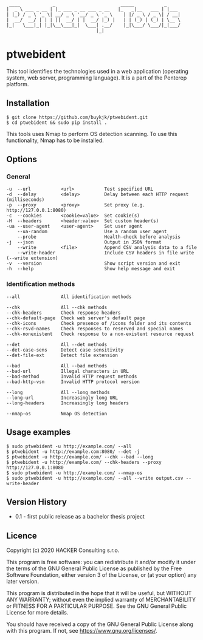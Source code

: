 ```
 ____            _                        _____           _     
|  _ \ ___ _ __ | |_ ___ _ __ ___ _ __   |_   _|__   ___ | |___ 
| |_) / _ \ '_ \| __/ _ \ '__/ _ \ '_ \    | |/ _ \ / _ \| / __|
|  __/  __/ | | | ||  __/ | |  __/ |_) |   | | (_) | (_) | \__ \
|_|   \___|_| |_|\__\___|_|  \___| .__/    |_|\___/ \___/|_|___/
                                 |_|
```

# ptwebident

This tool identifies the technologies used in a web application
(operating system, web server, programming language).
It is a part of the Penterep platform.

## Installation

```
$ git clone https://github.com/buykjk/ptwebident.git
$ cd ptwebident && sudo pip install .
```

This tools uses Nmap to perform OS detection scanning.
To use this functionality, Nmap has to be installed.

## Options

### General

```
-u  --url           <url>           Test specified URL
-d  --delay         <delay>         Delay between each HTTP request (milliseconds)
-p  --proxy         <proxy>         Set proxy (e.g. http://127.0.0.1:8080)
-c  --cookies       <cookie=value>  Set cookie(s)
-H  --headers       <header:value>  Set custom header(s)
-ua --user-agent    <user-agent>    Set user agent
    --ua-random                     Use a random user agent
    --probe                         Health-check before analysis
-j  --json                          Output in JSON format
    --write         <file>          Append CSV analysis data to a file
    --write-header                  Include CSV headers in file write (--write extension)
-v  --version                       Show script version and exit
-h  --help                          Show help message and exit
```

### Identification methods
```
--all               All identification methods

--chk               All --chk methods
--chk-headers       Check response headers
--chk-default-page  Check web server's default page
--chk-icons         Check presence of /icons folder and its contents
--chk-rsvd-names    Check responses to reserved and special names
--chk-nonexistent   Check response to a non-existent resource request

--det               All --det methods
--det-case-sens     Detect case sensitivity
--det-file-ext      Detect file extension

--bad               All --bad methods
--bad-url           Illegal characters in URL
--bad-method        Invalid HTTP request methods
--bad-http-vsn      Invalid HTTP protocol version

--long              All --long methods
--long-url          Increasingly long URL
--long-headers      Increasingly long headers

--nmap-os           Nmap OS detection
```
## Usage examples

```
$ sudo ptwebident -u http://example.com/ --all
$ ptwebident -u http://example.com:8080/ --det -j
$ ptwebident -u http://example.com/ --chk --bad --long
$ ptwebident -u http://example.com/ --chk-headers --proxy http://127.0.0.1:8080
$ sudo ptwebident -u http://example.com/ --nmap-os
$ sudo ptwebident -u http://example.com/ --all --write output.csv --write-header
```

## Version History

* 0.1 - first public release as a bachelor thesis project

## Licence

Copyright (c) 2020 HACKER Consulting s.r.o.

This program is free software: you can redistribute it and/or modify
it under the terms of the GNU General Public License as published by
the Free Software Foundation, either version 3 of the License, or
(at your option) any later version.

This program is distributed in the hope that it will be useful,
but WITHOUT ANY WARRANTY; without even the implied warranty of
MERCHANTABILITY or FITNESS FOR A PARTICULAR PURPOSE.  See the
GNU General Public License for more details.

You should have received a copy of the GNU General Public License
along with this program.  If not, see <https://www.gnu.org/licenses/>.